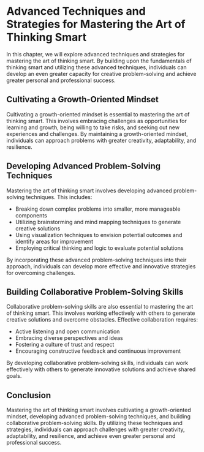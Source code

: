 # Advanced Techniques and Strategies for Mastering the Art of Thinking Smart

In this chapter, we will explore advanced techniques and strategies for mastering the art of thinking smart. By building upon the fundamentals of thinking smart and utilizing these advanced techniques, individuals can develop an even greater capacity for creative problem-solving and achieve greater personal and professional success.

Cultivating a Growth-Oriented Mindset
-------------------------------------

Cultivating a growth-oriented mindset is essential to mastering the art of thinking smart. This involves embracing challenges as opportunities for learning and growth, being willing to take risks, and seeking out new experiences and challenges. By maintaining a growth-oriented mindset, individuals can approach problems with greater creativity, adaptability, and resilience.

Developing Advanced Problem-Solving Techniques
----------------------------------------------

Mastering the art of thinking smart involves developing advanced problem-solving techniques. This includes:

* Breaking down complex problems into smaller, more manageable components
* Utilizing brainstorming and mind mapping techniques to generate creative solutions
* Using visualization techniques to envision potential outcomes and identify areas for improvement
* Employing critical thinking and logic to evaluate potential solutions

By incorporating these advanced problem-solving techniques into their approach, individuals can develop more effective and innovative strategies for overcoming challenges.

Building Collaborative Problem-Solving Skills
---------------------------------------------

Collaborative problem-solving skills are also essential to mastering the art of thinking smart. This involves working effectively with others to generate creative solutions and overcome obstacles. Effective collaboration requires:

* Active listening and open communication
* Embracing diverse perspectives and ideas
* Fostering a culture of trust and respect
* Encouraging constructive feedback and continuous improvement

By developing collaborative problem-solving skills, individuals can work effectively with others to generate innovative solutions and achieve shared goals.

Conclusion
----------

Mastering the art of thinking smart involves cultivating a growth-oriented mindset, developing advanced problem-solving techniques, and building collaborative problem-solving skills. By utilizing these techniques and strategies, individuals can approach challenges with greater creativity, adaptability, and resilience, and achieve even greater personal and professional success.
